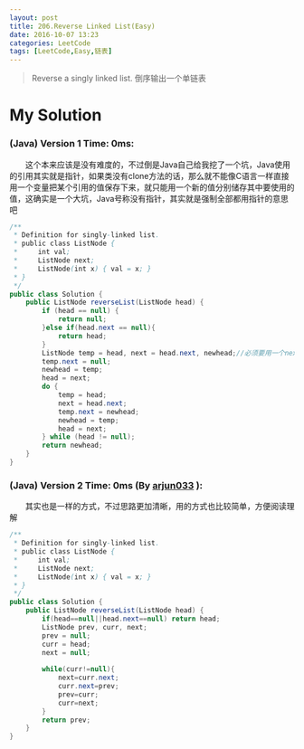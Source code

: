 ```yaml
---
layout: post
title: 206.Reverse Linked List(Easy)
date: 2016-10-07 13:23
categories: LeetCode
tags: [LeetCode,Easy,链表]
---
```


>Reverse a singly linked list.
倒序输出一个单链表

# My Solution
### (Java) Version 1  Time: 0ms:
　　这个本来应该是没有难度的，不过倒是Java自己给我挖了一个坑，Java使用的引用其实就是指针，如果类没有clone方法的话，那么就不能像C语言一样直接用一个变量把某个引用的值保存下来，就只能用一个新的值分别储存其中要使用的值，这确实是一个大坑，Java号称没有指针，其实就是强制全部都用指针的意思吧
```java
/**
 * Definition for singly-linked list.
 * public class ListNode {
 *     int val;
 *     ListNode next;
 *     ListNode(int x) { val = x; }
 * }
 */
public class Solution {
    public ListNode reverseList(ListNode head) {
        if (head == null) {
            return null;
        }else if(head.next == null){
            return head;
        }
        ListNode temp = head, next = head.next, newhead;//必须要用一个next变量把下一个结点的引用保存下来
        temp.next = null;
        newhead = temp;
        head = next;
        do {
            temp = head;
            next = head.next;
            temp.next = newhead;
            newhead = temp;
            head = next;
        } while (head != null);
        return newhead;
    }
}
```
### (Java) Version 2  Time: 0ms (By [arjun033](https://discuss.leetcode.com/user/arjun033) ):
　　其实也是一样的方式，不过思路更加清晰，用的方式也比较简单，方便阅读理解
```java
/**
 * Definition for singly-linked list.
 * public class ListNode {
 *     int val;
 *     ListNode next;
 *     ListNode(int x) { val = x; }
 * }
 */
public class Solution {
    public ListNode reverseList(ListNode head) {
        if(head==null||head.next==null) return head;
        ListNode prev, curr, next;
        prev = null;
        curr = head;
        next = null;
        
        while(curr!=null){
            next=curr.next;
            curr.next=prev;
            prev=curr;
            curr=next;
        }
        return prev;
    }
}
```